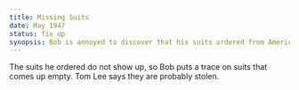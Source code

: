 ```yaml
---
title: Missing Suits
date: May 1947 
status: fix up
synopsis: Bob is annoyed to discover that his suits ordered from American have been stolen in transit. 
---
```

The suits he ordered do not show up, so Bob puts a trace on suits that comes up empty. Tom Lee says they are probably stolen. 